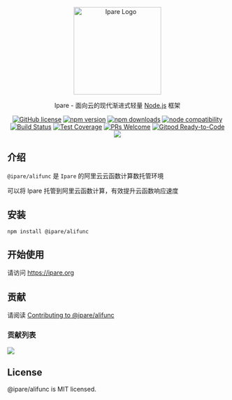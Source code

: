 <p align="center">
  <a href="https://ipare.org/" target="blank"><img src="https://ipare.org/images/logo.png" alt="Ipare Logo" width="200"/></a>
</p>

<p align="center">Ipare - 面向云的现代渐进式轻量 <a href="http://nodejs.org" target="_blank">Node.js</a> 框架</p>
<p align="center">
    <a href="https://github.com/ipare/alifunc/blob/main/LICENSE" target="_blank"><img src="https://img.shields.io/badge/license-MIT-blue.svg" alt="GitHub license" /></a>
    <a href=""><img src="https://img.shields.io/npm/v/@ipare/alifunc.svg" alt="npm version"></a>
    <a href=""><img src="https://badgen.net/npm/dt/@ipare/alifunc" alt="npm downloads"></a>
    <a href="https://nodejs.org/en/about/releases/"><img src="https://img.shields.io/node/v/vite.svg" alt="node compatibility"></a>
    <a href="#"><img src="https://github.com/ipare/alifunc/actions/workflows/test.yml/badge.svg?branch=main" alt="Build Status"></a>
    <a href="https://codecov.io/gh/ipare/alifunc/branch/main"><img src="https://img.shields.io/codecov/c/github/ipare/alifunc/main.svg" alt="Test Coverage"></a>
    <a href="https://github.com/ipare/alifunc/pulls"><img src="https://img.shields.io/badge/PRs-welcome-brightgreen.svg" alt="PRs Welcome"></a>
    <a href="https://gitpod.io/#https://github.com/ipare/alifunc"><img src="https://img.shields.io/badge/Gitpod-Ready--to--Code-blue?logo=gitpod" alt="Gitpod Ready-to-Code"></a>
    <a href="https://paypal.me/ihalwang" target="_blank"><img src="https://img.shields.io/badge/Donate-PayPal-ff3f59.svg"/></a>
</p>

## 介绍

`@ipare/alifunc` 是 `Ipare` 的阿里云云函数计算数托管环境

可以将 Ipare 托管到阿里云函数计算，有效提升云函数响应速度

## 安装

```
npm install @ipare/alifunc
```

## 开始使用

请访问 <https://ipare.org>

## 贡献

请阅读 [Contributing to @ipare/alifunc](https://github.com/ipare/alifunc/blob/main/CONTRIBUTING.md)

### 贡献列表

<a href="https://github.com/ipare/alifunc/graphs/contributors">
  <img src="https://contrib.rocks/image?repo=ipare/alifunc" />
</a>

## License

@ipare/alifunc is MIT licensed.
